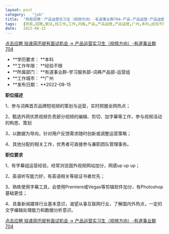 ```yaml
---
layout:	post
category:	"job"
title:	"网易招聘：产品运营实习生（视频方向）-有道事业群704-产品-产品运营-产品运营-广州本科经验不限"
tags:	[网易,招聘,面试,找工作,工作,内推,产品,产品运营,产品运营,广州,本科,经验不限]
date:	2022-08-15
---
```


[点击应聘 投递简历就有面试机会 ->  产品运营实习生（视频方向）-有道事业群704](http://mobile.bole.netease.com/bole/boleDetail?id=42363&employeeId=346f03c3cda5f04c&key=all)



- **学历要求： **本科
- **工作年限： **经验不限
- **所属部门： **有道事业群-学习服务部-词典产品部-运营组
- **工作城市： **广州
- **发布日期： **2022-08-15



**职位描述**

1、参与词典首页品牌短视频的策划与运营，实时把握全网热点； 

2、甄选外网优质视频负责部分视频的编辑、剪切、加字幕等工作，参与视频活动的构思、策划

3、以数据为导向，针对用户反馈需求随时创新或调整运营策略； 

4、其他分配的相关工作，优秀者可直接参与兼职团队管理事务。



**职位要求**

1、有字幕组运营经验，经常浏览国外视频网站加分，网感up up up；

2、英语听写能力好，有英语相关等级证书者优先； 

3、熟练使用字幕工具，会使用Premiere或Vegas等剪辑软件加分，有Photoshop基础更佳； 

4、具备新闻媒体行业基本意识，渴望从事互联网行业，了解国内外热点，一定的文字编辑处理能力和数据分析意识。



[点击应聘 投递简历就有面试机会 ->  产品运营实习生（视频方向）-有道事业群704](http://mobile.bole.netease.com/bole/boleDetail?id=42363&employeeId=346f03c3cda5f04c&key=all)